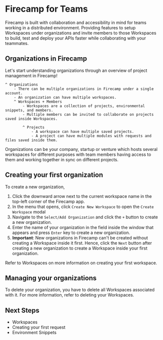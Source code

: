 # Firecamp for Teams

Firecamp is built with collaboration and accessibility in mind for teams working in a distributed environment. Providing features to setup Workspaces under organizations and invite members to those Workspaces to build, test and deploy your APIs faster while collaborating with your teammates.

## Organizations in Firecamp

Let's start understanding organizations through an overview of project management in Firecamp!

```
^ Organizations
    - There can be multiple organizations in Firecamp under a single account.
    - An organization can have multiple workspaces.
    ^ Workspaces + Members
        - Workspaces are a collection of projects, environmental snippets, and members.
        - Multiple members can be invited to collaborate on projects saved inside Workspaces.

        ^ Projects
            - A workspace can have multiple saved projects.
            - A project can have multiple modules with requests and files saved inside them.
```

Organizations can be your company, startup or venture which hosts several workspaces for different purposes with team members having access to them and working together in sync on different projects.

## Creating your first organization

To create a new organization,
1. Click the downward arrow next to the current workspace name in the top-left corner of the Firecamp app.
2. In the menu that opens, click `Create New Workspace` to open the `Create Workspace` modal
3. Navigate to the `Select/Add Organization` and click the `+` button to create a new organization.
4. Enter the name of your organization in the field inside the window that appears and press `Enter` key to create a new organization.
5. **Important**: New organizations in Firecamp can't be created without creating a Workspace inside it first. Hence, click the `Next` button after creating a new organization to create a Workspace inside your first organization.

Refer to Workspaces on more information on creating your first workspace.

## Managing your organizations
To delete your organization, you have to delete all Workspaces associated with it. For more information, refer to deleting your Workspaces.

## Next Steps
- Workspaces
- Creating your first request
- Environment Snippets
